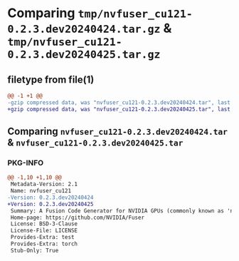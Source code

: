 # Comparing `tmp/nvfuser_cu121-0.2.3.dev20240424.tar.gz` & `tmp/nvfuser_cu121-0.2.3.dev20240425.tar.gz`

## filetype from file(1)

```diff
@@ -1 +1 @@
-gzip compressed data, was "nvfuser_cu121-0.2.3.dev20240424.tar", last modified: Mon Apr  5 07:00:00 1993, max compression
+gzip compressed data, was "nvfuser_cu121-0.2.3.dev20240425.tar", last modified: Mon Apr  5 07:00:00 1993, max compression
```

## Comparing `nvfuser_cu121-0.2.3.dev20240424.tar` & `nvfuser_cu121-0.2.3.dev20240425.tar`

### PKG-INFO

```diff
@@ -1,10 +1,10 @@
 Metadata-Version: 2.1
 Name: nvfuser_cu121
-Version: 0.2.3.dev20240424
+Version: 0.2.3.dev20240425
 Summary: A Fusion Code Generator for NVIDIA GPUs (commonly known as 'nvFuser')
 Home-page: https://github.com/NVIDIA/Fuser
 License: BSD-3-Clause
 License-File: LICENSE
 Provides-Extra: test
 Provides-Extra: torch
 Stub-Only: True
```

